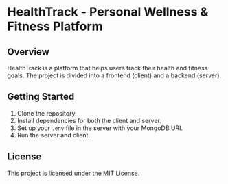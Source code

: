 # HealthTrack - Personal Wellness & Fitness Platform

## Overview
HealthTrack is a platform that helps users track their health and fitness goals. The project is divided into a frontend (client) and a backend (server).

## Getting Started
1. Clone the repository.
2. Install dependencies for both the client and server.
3. Set up your `.env` file in the server with your MongoDB URI.
4. Run the server and client.

## License
This project is licensed under the MIT License.
